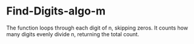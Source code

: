 # Find-Digits-algo-m
The function loops through each digit of n, skipping zeros.
It counts how many digits evenly divide n, returning the total count.
